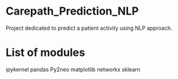 # Carepath_Prediction_NLP
Project dedicated to predict a patient activity using NLP approach.


# List of modules
ipykernel
pandas
Py2neo
matplotlib
networkx
sklearn
